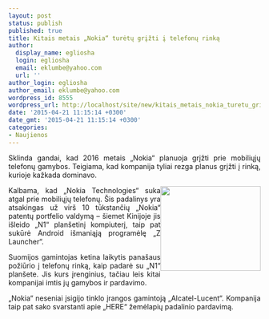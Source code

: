 ```yaml
---
layout: post
status: publish
published: true
title: Kitais metais „Nokia“ turėtų grįžti į telefonų rinką
author:
  display_name: egliosha
  login: egliosha
  email: eklumbe@yahoo.com
  url: ''
author_login: egliosha
author_email: eklumbe@yahoo.com
wordpress_id: 8555
wordpress_url: http://localhost/site/new/kitais_metais_nokia_turetu_grizti_i_telefonu_rinka/
date: '2015-04-21 11:15:14 +0300'
date_gmt: '2015-04-21 11:15:14 +0300'
categories:
- Naujienos
---
```

<p style="text-align: justify;">
	Sklinda gandai, kad 2016 metais &bdquo;Nokia&ldquo; planuoja grįžti prie mobiliųjų telefonų gamybos. Teigiama, kad kompanija tyliai rezga planus grįžti į rinką, kurioje kažkada dominavo.</p>
<p style="text-align: justify;">
	<a href="http://technews.lt/userfiles/nokia-n8-touch-phone.jpg"><img alt="" src="http://technews.lt/userfiles/nokia-n8-touch-phone.jpg" style="width: 200px; height: 169px; float: right;" /></a>Kalbama, kad &bdquo;Nokia Technologies&ldquo; suka atgal prie mobiliųjų telefonų. &Scaron;is padalinys yra atsakingas už vir&scaron; 10 tūkstančių &bdquo;Nokia&ldquo; patentų portfelio valdymą &ndash; &scaron;iemet Kinijoje jis i&scaron;leido &bdquo;N1&ldquo; plan&scaron;etinį kompiuterį, taip pat sukūrė Android i&scaron;maniąją programėlę &bdquo;Z Launcher&ldquo;.</p>
<p style="text-align: justify;">
	Suomijos gamintojas ketina laikytis pana&scaron;aus požiūrio į telefonų rinką, kaip padarė su &bdquo;N1&ldquo; plan&scaron;ete. Jis kurs įrenginius, tačiau leis kitai kompanijai imtis jų gamybos ir pardavimo.</p>
<p style="text-align: justify;">
	&bdquo;Nokia&ldquo; neseniai įsigijo tinklo įrangos gamintoją &bdquo;Alcatel-Lucent&ldquo;. Kompanija taip pat sako svarstanti apie &bdquo;HERE&ldquo; žemėlapių padalinio pardavimą.</p>
